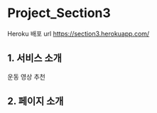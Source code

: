# Project_Section3

Heroku 배포 url
https://section3.herokuapp.com/

## 1. 서비스 소개 
 운동 영상 추천

## 2. 페이지 소개


